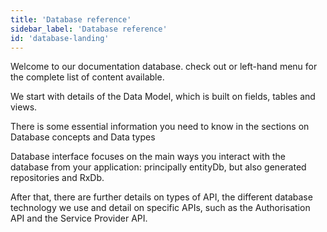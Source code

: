 ```yaml
---
title: 'Database reference'
sidebar_label: 'Database reference'
id: 'database-landing'
---
```


Welcome to our documentation database. check out or left-hand menu for the complete list of content available.



We start with details of the Data Model, which is built on fields, tables and views.



There is some essential information you need to know in the sections on Database concepts and Data types



Database interface focuses on the main ways you interact with the database from your application: principally entityDb, but also generated repositories and RxDb.



After that, there are further details on types of API, the different database technology we use and detail on specific APIs, such as the Authorisation API and the Service Provider API.

